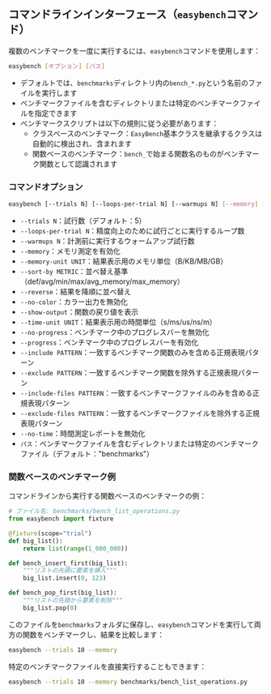 ## コマンドラインインターフェース（`easybench`コマンド）

複数のベンチマークを一度に実行するには、`easybench`コマンドを使用します：

```bash
easybench [オプション] [パス]
```

* デフォルトでは、`benchmarks`ディレクトリ内の`bench_*.py`という名前のファイルを実行します
* ベンチマークファイルを含むディレクトリまたは特定のベンチマークファイルを指定できます
* ベンチマークスクリプトは以下の規則に従う必要があります：
    * クラスベースのベンチマーク：`EasyBench`基本クラスを継承するクラスは自動的に検出され、含まれます
    * 関数ベースのベンチマーク：`bench_`で始まる関数名のものがベンチマーク関数として認識されます

### コマンドオプション

```bash
easybench [--trials N] [--loops-per-trial N] [--warmups N] [--memory] [--memory-unit UNIT] [--sort-by METRIC] [--reverse] [--no-color] [--show-output] [--time-unit UNIT] [--no-progress] [--progress] [--include PATTERN] [--exclude PATTERN] [--include-files PATTERN] [--exclude-files PATTERN] [--no-time] [パス]
```

- `--trials N`：試行数（デフォルト：5）
- `--loops-per-trial N`：精度向上のために試行ごとに実行するループ数
- `--warmups N`：計測前に実行するウォームアップ試行数
- `--memory`：メモリ測定を有効化
- `--memory-unit UNIT`：結果表示用のメモリ単位（B/KB/MB/GB）
- `--sort-by METRIC`：並べ替え基準（def/avg/min/max/avg_memory/max_memory）
- `--reverse`：結果を降順に並べ替え
- `--no-color`：カラー出力を無効化
- `--show-output`：関数の戻り値を表示
- `--time-unit UNIT`：結果表示用の時間単位（s/ms/us/ns/m）
- `--no-progress`：ベンチマーク中のプログレスバーを無効化
- `--progress`：ベンチマーク中のプログレスバーを有効化
- `--include PATTERN`：一致するベンチマーク関数のみを含める正規表現パターン
- `--exclude PATTERN`：一致するベンチマーク関数を除外する正規表現パターン
- `--include-files PATTERN`：一致するベンチマークファイルのみを含める正規表現パターン
- `--exclude-files PATTERN`：一致するベンチマークファイルを除外する正規表現パターン
- `--no-time`：時間測定レポートを無効化
- `パス`：ベンチマークファイルを含むディレクトリまたは特定のベンチマークファイル（デフォルト："benchmarks"）

### 関数ベースのベンチマーク例

コマンドラインから実行する関数ベースのベンチマークの例：

```python
# ファイル名: benchmarks/bench_list_operations.py
from easybench import fixture

@fixture(scope="trial")
def big_list():
    return list(range(1_000_000))

def bench_insert_first(big_list):
    """リストの先頭に要素を挿入"""
    big_list.insert(0, 123)

def bench_pop_first(big_list):
    """リストの先頭から要素を削除"""
    big_list.pop(0)
```

このファイルを`benchmarks`フォルダに保存し、`easybench`コマンドを実行して両方の関数をベンチマークし、結果を比較します：

```bash
easybench --trials 10 --memory
```

特定のベンチマークファイルを直接実行することもできます：

```bash
easybench --trials 10 --memory benchmarks/bench_list_operations.py
```
